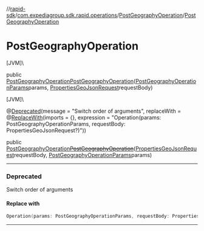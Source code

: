 //[rapid-sdk](../../../index.md)/[com.expediagroup.sdk.rapid.operations](../index.md)/[PostGeographyOperation](index.md)/[PostGeographyOperation](-post-geography-operation.md)

# PostGeographyOperation

[JVM]\

public [PostGeographyOperation](index.md)[PostGeographyOperation](-post-geography-operation.md)([PostGeographyOperationParams](../-post-geography-operation-params/index.md)params, [PropertiesGeoJsonRequest](../../com.expediagroup.sdk.rapid.models/-properties-geo-json-request/index.md)requestBody)

[JVM]\

@[Deprecated](https://kotlinlang.org/api/latest/jvm/stdlib/kotlin/-deprecated/index.html)(message = &quot;Switch order of arguments&quot;, replaceWith = @[ReplaceWith](https://kotlinlang.org/api/latest/jvm/stdlib/kotlin/-replace-with/index.html)(imports = {}, expression = &quot;Operation(params: PostGeographyOperationParams, requestBody: PropertiesGeoJsonRequest?)&quot;))

public [PostGeographyOperation](index.md)[~~PostGeographyOperation~~](-post-geography-operation.md)([PropertiesGeoJsonRequest](../../com.expediagroup.sdk.rapid.models/-properties-geo-json-request/index.md)requestBody, [PostGeographyOperationParams](../-post-geography-operation-params/index.md)params)

---

### Deprecated

Switch order of arguments

#### Replace with

```kotlin
Operation(params: PostGeographyOperationParams, requestBody: PropertiesGeoJsonRequest?)
```
---
